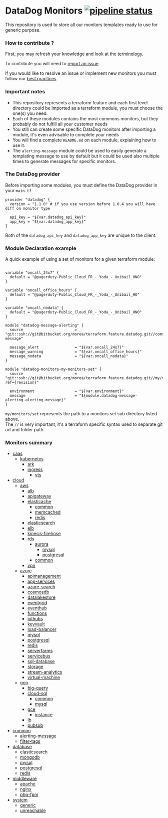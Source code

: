 # DataDog Monitors [![pipeline status](https://git.fr.clara.net/claranet/cloudnative/projects/datadog/terraform/monitors/badges/master/pipeline.svg)](https://git.fr.clara.net/claranet/cloudnative/projects/datadog/terraform/monitors/commits/master) #

This repository is used to store all our monitors templates ready to use for generic purpose.


### How to contribute ? ###

First, you may refresh your knowledge and look at the [terminology](https://confluence.fr.clara.net/display/DAT/Getting+started).

To contribute you will need to [report an issue](https://confluence.fr.clara.net/display/DAT/Project+and+Workflow).

If you would like to resolve an issue or implement new monitors you must follow our [best practices](https://confluence.fr.clara.net/display/DAT/Templates+monitors).

### Important notes ###

* This repository represents a terraform feature and each first level directory could be imported as a terraform module, you must choose the one(s) you need.
* Each of these modules contains the most commons monitors, but they probably do not fulfill all your customer needs
* You still can create some specific DataDog monitors after importing a module, it's even advisable to complete your needs
* You will find a complete `README.md` on each module, explaining how to use it.
* The `alerting-message` module could be used to easily generate a templating message to use by default but it could be used also multiple times to generate messages for specific monitors.

### The DataDog provider ###

Before importing some modules, you must define the DataDog provider in your `main.tf`

```
provider "datadog" {
  version = "1.1.0" # if you use version before 1.0.4 you will have diff on monitor type

  api_key = "${var.datadog_api_key}"
  app_key = "${var.datadog_app_key}"
}
```

Both of the `datadog_api_key` and `datadog_app_key` are unique to the client.

### Module Declaration example ###

 A quick example of using a set of monitors for a given terraform module:

```

variable "oncall_24x7" {
  default = "@pagerduty-Public_Cloud_FR_-_Yoda_-_Unibail_HNO"
}

variable "oncall_office_hours" {
  default = "@pagerduty-Public_Cloud_FR_-_Yoda_-_Unibail_HO"
}

variable "oncall_nodata" {
  default = "@pagerduty-Public_Cloud_FR_-_Yoda_-_Unibail_HNO"
}

module "datadog-message-alerting" {
  source                       = "git::ssh://git@bitbucket.org/morea/terraform.feature.datadog.git//common/alerting-message"

  message_alert                = "${var.oncall_24x7}"
  message_warning              = "${var.oncall_office_hours}"
  message_nodata               = "${var.oncall_nodata}"
}

module "datadog-monitors-my-monitors-set" {
  source                       = "git::ssh://git@bitbucket.org/morea/terraform.feature.datadog.git//my/monitors/set?ref={revision}"

  environment                  = "${var.environment}"
  message                      = "${module.datadog-message-alerting.alerting-message}"
}
```

`my/monitors/set` represents the path to a monitors set sub directory listed above.  
The `//` is very important, it's a terraform specific syntax used to separate git url and folder path.

### Monitors summary ###

- [caas](https://git.fr.clara.net/claranet/cloudnative/projects/datadog/terraform/monitors/tree/master/caas/)
	- [kubernetes](https://git.fr.clara.net/claranet/cloudnative/projects/datadog/terraform/monitors/tree/master/caas/kubernetes/)
		- [ark](https://git.fr.clara.net/claranet/cloudnative/projects/datadog/terraform/monitors/tree/master/caas/kubernetes/ark/)
		- [ingress](https://git.fr.clara.net/claranet/cloudnative/projects/datadog/terraform/monitors/tree/master/caas/kubernetes/ingress/)
			- [vts](https://git.fr.clara.net/claranet/cloudnative/projects/datadog/terraform/monitors/tree/master/caas/kubernetes/ingress/vts/)
- [cloud](https://git.fr.clara.net/claranet/cloudnative/projects/datadog/terraform/monitors/tree/master/cloud/)
	- [aws](https://git.fr.clara.net/claranet/cloudnative/projects/datadog/terraform/monitors/tree/master/cloud/aws/)
		- [alb](https://git.fr.clara.net/claranet/cloudnative/projects/datadog/terraform/monitors/tree/master/cloud/aws/alb/)
		- [apigateway](https://git.fr.clara.net/claranet/cloudnative/projects/datadog/terraform/monitors/tree/master/cloud/aws/apigateway/)
		- [elasticache](https://git.fr.clara.net/claranet/cloudnative/projects/datadog/terraform/monitors/tree/master/cloud/aws/elasticache/)
			- [common](https://git.fr.clara.net/claranet/cloudnative/projects/datadog/terraform/monitors/tree/master/cloud/aws/elasticache/common/)
			- [memcached](https://git.fr.clara.net/claranet/cloudnative/projects/datadog/terraform/monitors/tree/master/cloud/aws/elasticache/memcached/)
			- [redis](https://git.fr.clara.net/claranet/cloudnative/projects/datadog/terraform/monitors/tree/master/cloud/aws/elasticache/redis/)
		- [elasticsearch](https://git.fr.clara.net/claranet/cloudnative/projects/datadog/terraform/monitors/tree/master/cloud/aws/elasticsearch/)
		- [elb](https://git.fr.clara.net/claranet/cloudnative/projects/datadog/terraform/monitors/tree/master/cloud/aws/elb/)
		- [kinesis-firehose](https://git.fr.clara.net/claranet/cloudnative/projects/datadog/terraform/monitors/tree/master/cloud/aws/kinesis-firehose/)
		- [rds](https://git.fr.clara.net/claranet/cloudnative/projects/datadog/terraform/monitors/tree/master/cloud/aws/rds/)
			- [aurora](https://git.fr.clara.net/claranet/cloudnative/projects/datadog/terraform/monitors/tree/master/cloud/aws/rds/aurora/)
				- [mysql](https://git.fr.clara.net/claranet/cloudnative/projects/datadog/terraform/monitors/tree/master/cloud/aws/rds/aurora/mysql/)
				- [postgresql](https://git.fr.clara.net/claranet/cloudnative/projects/datadog/terraform/monitors/tree/master/cloud/aws/rds/aurora/postgresql/)
			- [common](https://git.fr.clara.net/claranet/cloudnative/projects/datadog/terraform/monitors/tree/master/cloud/aws/rds/common/)
		- [vpn](https://git.fr.clara.net/claranet/cloudnative/projects/datadog/terraform/monitors/tree/master/cloud/aws/vpn/)
	- [azure](https://git.fr.clara.net/claranet/cloudnative/projects/datadog/terraform/monitors/tree/master/cloud/azure/)
		- [apimanagement](https://git.fr.clara.net/claranet/cloudnative/projects/datadog/terraform/monitors/tree/master/cloud/azure/apimanagement/)
		- [app-services](https://git.fr.clara.net/claranet/cloudnative/projects/datadog/terraform/monitors/tree/master/cloud/azure/app-services/)
		- [azure-search](https://git.fr.clara.net/claranet/cloudnative/projects/datadog/terraform/monitors/tree/master/cloud/azure/azure-search/)
		- [cosmosdb](https://git.fr.clara.net/claranet/cloudnative/projects/datadog/terraform/monitors/tree/master/cloud/azure/cosmosdb/)
		- [datalakestore](https://git.fr.clara.net/claranet/cloudnative/projects/datadog/terraform/monitors/tree/master/cloud/azure/datalakestore/)
		- [eventgrid](https://git.fr.clara.net/claranet/cloudnative/projects/datadog/terraform/monitors/tree/master/cloud/azure/eventgrid/)
		- [eventhub](https://git.fr.clara.net/claranet/cloudnative/projects/datadog/terraform/monitors/tree/master/cloud/azure/eventhub/)
		- [functions](https://git.fr.clara.net/claranet/cloudnative/projects/datadog/terraform/monitors/tree/master/cloud/azure/functions/)
		- [iothubs](https://git.fr.clara.net/claranet/cloudnative/projects/datadog/terraform/monitors/tree/master/cloud/azure/iothubs/)
		- [keyvault](https://git.fr.clara.net/claranet/cloudnative/projects/datadog/terraform/monitors/tree/master/cloud/azure/keyvault/)
		- [load-balancer](https://git.fr.clara.net/claranet/cloudnative/projects/datadog/terraform/monitors/tree/master/cloud/azure/load-balancer/)
		- [mysql](https://git.fr.clara.net/claranet/cloudnative/projects/datadog/terraform/monitors/tree/master/cloud/azure/mysql/)
		- [postgresql](https://git.fr.clara.net/claranet/cloudnative/projects/datadog/terraform/monitors/tree/master/cloud/azure/postgresql/)
		- [redis](https://git.fr.clara.net/claranet/cloudnative/projects/datadog/terraform/monitors/tree/master/cloud/azure/redis/)
		- [serverfarms](https://git.fr.clara.net/claranet/cloudnative/projects/datadog/terraform/monitors/tree/master/cloud/azure/serverfarms/)
		- [servicebus](https://git.fr.clara.net/claranet/cloudnative/projects/datadog/terraform/monitors/tree/master/cloud/azure/servicebus/)
		- [sql-database](https://git.fr.clara.net/claranet/cloudnative/projects/datadog/terraform/monitors/tree/master/cloud/azure/sql-database/)
		- [storage](https://git.fr.clara.net/claranet/cloudnative/projects/datadog/terraform/monitors/tree/master/cloud/azure/storage/)
		- [stream-analytics](https://git.fr.clara.net/claranet/cloudnative/projects/datadog/terraform/monitors/tree/master/cloud/azure/stream-analytics/)
		- [virtual-machine](https://git.fr.clara.net/claranet/cloudnative/projects/datadog/terraform/monitors/tree/master/cloud/azure/virtual-machine/)
	- [gcp](https://git.fr.clara.net/claranet/cloudnative/projects/datadog/terraform/monitors/tree/master/cloud/gcp/)
		- [big-query](https://git.fr.clara.net/claranet/cloudnative/projects/datadog/terraform/monitors/tree/master/cloud/gcp/big-query/)
		- [cloud-sql](https://git.fr.clara.net/claranet/cloudnative/projects/datadog/terraform/monitors/tree/master/cloud/gcp/cloud-sql/)
			- [common](https://git.fr.clara.net/claranet/cloudnative/projects/datadog/terraform/monitors/tree/master/cloud/gcp/cloud-sql/common/)
			- [mysql](https://git.fr.clara.net/claranet/cloudnative/projects/datadog/terraform/monitors/tree/master/cloud/gcp/cloud-sql/mysql/)
		- [gce](https://git.fr.clara.net/claranet/cloudnative/projects/datadog/terraform/monitors/tree/master/cloud/gcp/gce/)
			- [instance](https://git.fr.clara.net/claranet/cloudnative/projects/datadog/terraform/monitors/tree/master/cloud/gcp/gce/instance/)
		- [lb](https://git.fr.clara.net/claranet/cloudnative/projects/datadog/terraform/monitors/tree/master/cloud/gcp/lb/)
		- [pubsub](https://git.fr.clara.net/claranet/cloudnative/projects/datadog/terraform/monitors/tree/master/cloud/gcp/pubsub/)
- [common](https://git.fr.clara.net/claranet/cloudnative/projects/datadog/terraform/monitors/tree/master/common/)
	- [alerting-message](https://git.fr.clara.net/claranet/cloudnative/projects/datadog/terraform/monitors/tree/master/common/alerting-message/)
	- [filter-tags](https://git.fr.clara.net/claranet/cloudnative/projects/datadog/terraform/monitors/tree/master/common/filter-tags/)
- [database](https://git.fr.clara.net/claranet/cloudnative/projects/datadog/terraform/monitors/tree/master/database/)
	- [elasticsearch](https://git.fr.clara.net/claranet/cloudnative/projects/datadog/terraform/monitors/tree/master/database/elasticsearch/)
	- [mongodb](https://git.fr.clara.net/claranet/cloudnative/projects/datadog/terraform/monitors/tree/master/database/mongodb/)
	- [mysql](https://git.fr.clara.net/claranet/cloudnative/projects/datadog/terraform/monitors/tree/master/database/mysql/)
	- [postgresql](https://git.fr.clara.net/claranet/cloudnative/projects/datadog/terraform/monitors/tree/master/database/postgresql/)
	- [redis](https://git.fr.clara.net/claranet/cloudnative/projects/datadog/terraform/monitors/tree/master/database/redis/)
- [middleware](https://git.fr.clara.net/claranet/cloudnative/projects/datadog/terraform/monitors/tree/master/middleware/)
	- [apache](https://git.fr.clara.net/claranet/cloudnative/projects/datadog/terraform/monitors/tree/master/middleware/apache/)
	- [nginx](https://git.fr.clara.net/claranet/cloudnative/projects/datadog/terraform/monitors/tree/master/middleware/nginx/)
	- [php-fpm](https://git.fr.clara.net/claranet/cloudnative/projects/datadog/terraform/monitors/tree/master/middleware/php-fpm/)
- [system](https://git.fr.clara.net/claranet/cloudnative/projects/datadog/terraform/monitors/tree/master/system/)
	- [generic](https://git.fr.clara.net/claranet/cloudnative/projects/datadog/terraform/monitors/tree/master/system/generic/)
	- [unreachable](https://git.fr.clara.net/claranet/cloudnative/projects/datadog/terraform/monitors/tree/master/system/unreachable/)
